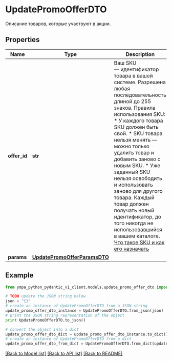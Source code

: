 # UpdatePromoOfferDTO

Описание товаров, которые участвуют в акции.

## Properties
Name | Type | Description | Notes
------------ | ------------- | ------------- | -------------
**offer_id** | **str** | Ваш SKU — идентификатор товара в вашей системе.  Разрешена любая последовательность длиной до 255 знаков.  Правила использования SKU:  * У каждого товара SKU должен быть свой.  * SKU товара нельзя менять — можно только удалить товар и добавить заново с новым SKU.  * Уже заданный SKU нельзя освободить и использовать заново для другого товара. Каждый товар должен получать новый идентификатор, до того никогда не использовавшийся в вашем каталоге.  [Что такое SKU и как его назначать](https://yandex.ru/support/marketplace/assortment/add/index.html#fields)  | 
**params** | [**UpdatePromoOfferParamsDTO**](UpdatePromoOfferParamsDTO.md) |  | [optional] 

## Example

```python
from ympa_python_pydantic_v1_client.models.update_promo_offer_dto import UpdatePromoOfferDTO

# TODO update the JSON string below
json = "{}"
# create an instance of UpdatePromoOfferDTO from a JSON string
update_promo_offer_dto_instance = UpdatePromoOfferDTO.from_json(json)
# print the JSON string representation of the object
print UpdatePromoOfferDTO.to_json()

# convert the object into a dict
update_promo_offer_dto_dict = update_promo_offer_dto_instance.to_dict()
# create an instance of UpdatePromoOfferDTO from a dict
update_promo_offer_dto_from_dict = UpdatePromoOfferDTO.from_dict(update_promo_offer_dto_dict)
```
[[Back to Model list]](../README.md#documentation-for-models) [[Back to API list]](../README.md#documentation-for-api-endpoints) [[Back to README]](../README.md)


